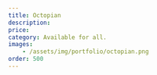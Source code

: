 ```yaml
---
title: Octopian
description:
price: 
category: Available for all.
images: 
    - /assets/img/portfolio/octopian.png
order: 500
---
```

